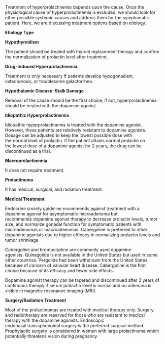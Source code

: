 Treatment of hyperprolactinemia depends upon the cause. Once the physiological cause of hyperprolactinemia is excluded, we should look for other possible systemic causes and address them for the symptomatic patient. Here, we are discussing treatment options based on etiology.

**Etiology Type**

**Hypothyroidism**

The patient should be treated with thyroid replacement therapy and confirm the normalization of prolactin level after treatment.

**Drug-Induced Hyperprolactinemia**

Treatment is only necessary if patients develop hypogonadism, osteoporosis, or troublesome galactorrhea.

**Hypothalamic Disease: Stalk Damage**

Removal of the cause should be the first choice; if not, hyperprolactinemia should be treated with the dopamine agonist.

**Idiopathic Hyperprolactinemia**

Idiopathic hyperprolactinemia is treated with the dopamine agonist. However, these patients are relatively resistant to dopamine agonists. Dosage can be adjusted to keep the lowest possible dose with the normal level of prolactin. If the patient attains normal prolactin on the lowest dose of a dopamine agonist for 2 years, the drug can be discontinued as a trial.

**Macroprolactinemia**

It does not require treatment.

**Prolactinoma**

It has medical, surgical, and radiation treatment.

**Medical Treatment**

Endocrine society guideline recommends against treatment with a dopamine agonist for asymptomatic microadenoma but recommends dopamine agonist therapy to decrease prolactin levels, tumor size, and normalize gonadal function for symptomatic patients with microadenomas or macroadenomas. Cabergoline is preferred to other dopamine agonists due to higher efficacy in normalizing prolactin levels and tumor shrinkage

Cabergoline and bromocriptine are commonly used dopamine agonists. Quinagolide is not available in the United States but used in some other countries. Pergolide had been withdrawn from the United States because of concern of valvular heart disease. Cabergoline is the first choice because of its efficacy and fewer side effects.

Dopamine agonist therapy can be tapered and discontinued after 2 years of continuous therapy if serum prolactin level is normal and no adenoma is visible in magnetic resonance imaging (MRI).

**Surgery/Radiation Treatment**

Most of the prolactinomas are treated with medical therapy only. Surgery and radiotherapy are reserved for those who are resistant to medical therapy with the dopamine agonists. Endoscopic endonasal transsphenoidal surgery is the preferred surgical method. Prophylactic surgery is considered in women with large prolactinoma which potentially threatens vision during pregnancy.